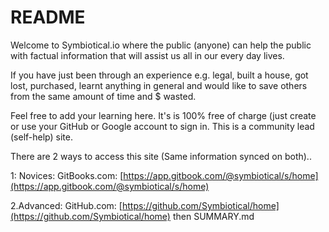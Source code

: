 # README

Welcome to Symbiotical.io where the public \(anyone\) can help the public with factual information that will assist us all in our every day lives. 

If you have just been through an experience e.g. legal, built a house, got lost, purchased, learnt anything in general and would like to save others from the same amount of time and $ wasted.

Feel free to add your learning here. It's is 100% free of charge \(just create or use your GitHub or Google account to sign in. This is a community lead \(self-help\) site.

There are 2 ways to access this site \(Same information synced on both\)..

1: Novices: GitBooks.com: [https://app.gitbook.com/@symbiotical/s/home](https://app.gitbook.com/@symbiotical/s/home) 

2.Advanced: GitHub.com: [https://github.com/Symbiotical/home](https://github.com/Symbiotical/home) then SUMMARY.md

